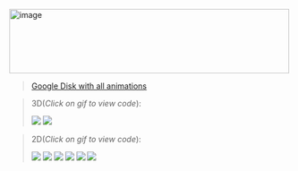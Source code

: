 <a href="https://www.manim.community/"><img alt="image" height="115" src="https://user-images.githubusercontent.com/65871712/234545001-8e87bd24-5e17-4ff9-9961-db3a19a9fa46.png" width="500"/>
> [Google Disk with all animations](https://drive.google.com/drive/folders/1amplWSN7pFYrGsmmjnFnN4EoVZvjpU91)


> 3D(*Click on gif to view code*):
> 
> [![](https://media.giphy.com/media/v1.Y2lkPTc5MGI3NjExNDlmODEwNzFiZmFjZWE1ZTU0NDA5MzczMWRmM2FlZDYxOWQ0ZWYyZSZlcD12MV9pbnRlcm5hbF9naWZzX2dpZklkJmN0PWc/G9Q5yHAu37NuCnSCQc/giphy.gif)](https://github.com/socloseeee/innopolis_3d__manim/blob/main/files/(III)(1.4)expansion_and_sections_of_polyhedra.py)
> [![](https://media.giphy.com/media/v1.Y2lkPTc5MGI3NjExNWNmYWIyZjEwMTU2ZTlhYTZkMTE3YThkODc4ZjlmNjE1ODAzOWY1NSZlcD12MV9pbnRlcm5hbF9naWZzX2dpZklkJmN0PWc/QMs3YovKGLlpgFpfLe/giphy.gif)](https://github.com/socloseeee/innopolis_3d__manim/blob/main/files/(III)(1.4)expansion_and_sections_of_polyhedra_2.py)

> 2D(*Click on gif to view code*):
> 
> [![](https://media.giphy.com/media/v1.Y2lkPTc5MGI3NjExM2ZhYWI0NzBjYTE0M2FkN2ZiODlkODQ4OWM4OTRlNDJhZDRlODI4OSZlcD12MV9pbnRlcm5hbF9naWZzX2dpZklkJmN0PWc/4eAeJ3XWTk8lNiPSyP/giphy.gif)](https://github.com/socloseeee/innopolis_3d__manim/blob/main/files/(I)(1.5)trident_lemma.py)
> [![](https://media.giphy.com/media/v1.Y2lkPTc5MGI3NjExZDAxZWVhZmNhNTFmYjBlNTQ1ZjRjZDM4NTE4OTIxMTQyNWQ5YzA4NCZlcD12MV9pbnRlcm5hbF9naWZzX2dpZklkJmN0PWc/vhyfajGKSJYdOdgmmd/giphy.gif)](https://github.com/socloseeee/innopolis_3d__manim/blob/main/files/(III)(2.1)sphere_and_ball_2.py)
> [![](https://media.giphy.com/media/v1.Y2lkPTc5MGI3NjExYWZlYjE5N2RkZjE0M2YwNDJhODg3Nzc3NDE5NWViNGIzMzgyMzljMCZlcD12MV9pbnRlcm5hbF9naWZzX2dpZklkJmN0PWc/lKVSee9TrbyzPcmliL/giphy.gif)](https://github.com/socloseeee/innopolis_3d__manim/blob/main/files/(III)(2.1)sphere_and_ball_3.py)
> [![](https://media.giphy.com/media/v1.Y2lkPTc5MGI3NjExYzg2ZjMzMWQwOTY5YTU3ZWNhM2ZiNDY4YzI5OWZjYTQ0NjRmMDVkMSZlcD12MV9pbnRlcm5hbF9naWZzX2dpZklkJmN0PWc/llKNejAQaUxbKectIP/giphy.gif)](https://github.com/socloseeee/innopolis_3d__manim/blob/main/files/(I)(1.5)trident_lemma.py)
> [![](https://media.giphy.com/media/v1.Y2lkPTc5MGI3NjExNDQ0ZGI5Y2Q2ODQwNTVmN2Q5NTc0N2RlMTQwYWE0ZmU3MzgxYmNhNiZlcD12MV9pbnRlcm5hbF9naWZzX2dpZklkJmN0PWc/cr3bDfYWBqoHQf83eb/giphy.gif)](https://github.com/socloseeee/innopolis_3d__manim/blob/main/files/(I)(1.5)trident_lemma_example1.py)
> [![](https://media.giphy.com/media/v1.Y2lkPTc5MGI3NjExZGFlMWM4YTFhMTRhMTA1NDA0ZTc5Y2Q5ZTJmOWJhYmY1YzEwMjI1NSZlcD12MV9pbnRlcm5hbF9naWZzX2dpZklkJmN0PWc/pdkQ0kSfNu6qe4hzn7/giphy.gif)](https://github.com/socloseeee/innopolis_3d__manim/blob/main/files/(I)(1.5)trident_lemma_example2.py)
